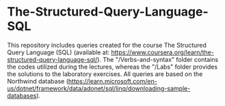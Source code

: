 # The-Structured-Query-Language-SQL

This repository includes queries created for the course The Structured Query Language (SQL) (available at: https://www.coursera.org/learn/the-structured-query-language-sql/). The "/Verbs-and-syntax" folder contains the codes utilized during the lectures, whereas the "/Labs" folder provides the solutions to the laboratory exercises. All queries are based on the Northwind database (https://learn.microsoft.com/en-us/dotnet/framework/data/adonet/sql/linq/downloading-sample-databases). 
